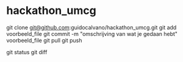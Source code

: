 # hackathon_umcg
git clone git@github.com:guidocalvano/hackathon_umcg.git
git add voorbeeld_file
git commit -m "omschrijving van wat je gedaan hebt" voorbeeld_file
git pull 
git push


git status
git diff

